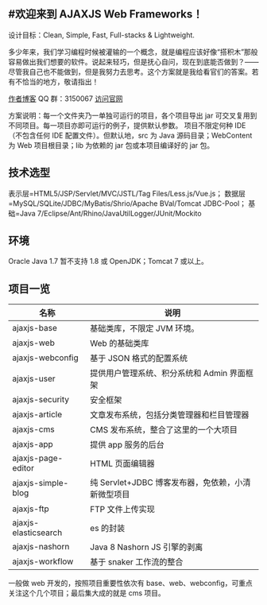 #欢迎来到 AJAXJS Web Frameworks！
------------

设计目标：Clean, Simple, Fast, Full-stacks & Lightweight. 

多少年来，我们学习编程时候被灌输的一个概念，就是编程应该好像“搭积木”那般容易做出我们想要的软件。说起来轻巧，但是抚心自问，现在到底能否做到？——尽管我自己也不能做到，但是我努力去思考。这个方案就是我给看官们的答案。若有不恰当的地方，敬请指出！

[作者博客](http://blog.csdn.net/zhangxin09/) QQ 群：3150067 [访问官网](https://framework.ajaxjs.com/framework/) 


方案说明：每一个文件夹乃一单独可运行的项目，各个项目导出 jar 可交叉复用到不同项目。每一项目亦即可运行的例子，提供默认参数。
项目不限定何种 IDE（不包含任何 IDE 配置文件）。但默认地，src 为 Java 源码目录；WebContent 为 Web 项目根目录；lib 为依赖的 jar 包或本项目编译好的 jar 包。

技术选型
------------
表示层=HTML5/JSP/Servlet/MVC/JSTL/Tag Files/Less.js/Vue.js；
数据层=MySQL/SQLite/JDBC/MyBatis/Shrio/Apache BVal/Tomcat JDBC-Pool；
基础=Java 7/Eclipse/Ant/Rhino/JavaUtilLogger/JUnit/Mockito

环境
------------
Oracle Java 1.7 暂不支持 1.8 或 OpenJDK；Tomcat 7 或以上。

项目一览
--------------

|名称|说明|
|------|----|
|ajaxjs-base|基础类库，不限定 JVM 环境。|
|ajaxjs-web|Web 的基础类库|
|ajaxjs-webconfig|基于 JSON 格式的配置系统|
|ajaxjs-user|提供用户管理系统、积分系统和 Admin 界面框架|
|ajaxjs-security|安全框架|
|ajaxjs-article|文章发布系统，包括分类管理器和栏目管理器|
|ajaxjs-cms|CMS 发布系统，整合了这里的一个大项目|
|ajaxjs-app|提供 app 服务的后台|
|ajaxjs-page-editor| HTML 页面编辑器|
|ajaxjs-simple-blog|纯 Servlet+JDBC 博客发布器，免依赖，小清新微型项目|
|ajaxjs-ftp|FTP 文件上传实现|
|ajaxjs-elasticsearch|es 的封装|
|ajaxjs-nashorn|Java 8 Nashorn JS 引擎的剥离|
|ajaxjs-workflow|基于 snaker 工作流的整合|

一般做 web 开发的，按照项目重要性依次有 base、web、webconfig，可重点关注这个几个项目；最后集大成的就是 cms 项目。